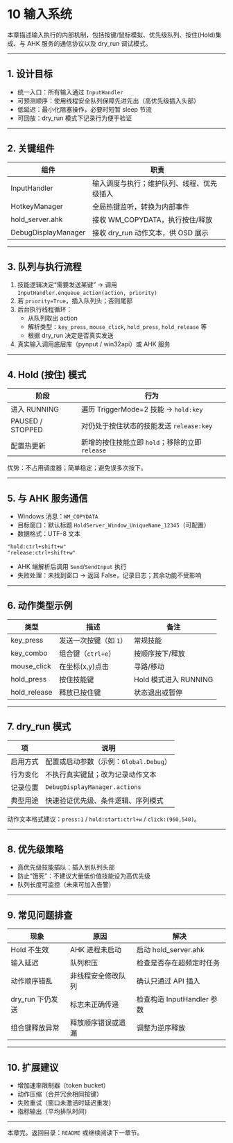 # 10 输入系统

本章描述输入执行的内部机制，包括按键/鼠标模拟、优先级队列、按住(Hold)集成、与 AHK 服务的通信协议以及 dry_run 调试模式。

---
## 1. 设计目标
- 统一入口：所有输入通过 `InputHandler`
- 可预测顺序：使用线程安全队列保障先进先出（高优先级插入头部）
- 低延迟：最小化阻塞操作，必要时短暂 sleep 节流
- 可回放：dry_run 模式下记录行为便于验证

---
## 2. 关键组件

| 组件 | 职责 |
|------|------|
| InputHandler | 输入调度与执行；维护队列、线程、优先级插入 |
| HotkeyManager | 全局热键监听，转换为内部事件 |
| hold_server.ahk | 接收 WM_COPYDATA，执行按住/释放 | 
| DebugDisplayManager | 接收 dry_run 动作文本，供 OSD 展示 |

---
## 3. 队列与执行流程
1. 技能逻辑决定“需要发送某键” → 调用 `InputHandler.enqueue_action(action, priority)`
2. 若 `priority=True`，插入队列头；否则尾部
3. 后台执行线程循环：
   - 从队列取出 action
   - 解析类型：`key_press`, `mouse_click`, `hold_press`, `hold_release` 等
   - 根据 dry_run 决定是否真实发送
4. 真实输入调用底层库（pynput / win32api）或 AHK 服务

---
## 4. Hold (按住) 模式

| 阶段 | 行为 |
|------|------|
| 进入 RUNNING | 遍历 TriggerMode=2 技能 → `hold:key` |
| PAUSED / STOPPED | 对仍处于按住状态的技能发送 `release:key` |
| 配置热更新 | 新增的按住技能立即 `hold`；移除的立即 `release` |

优势：不占用调度器；简单稳定；避免误多次按下。

---
## 5. 与 AHK 服务通信

- Windows 消息：`WM_COPYDATA`
- 目标窗口：默认标题 `HoldServer_Window_UniqueName_12345`（可配置）
- 数据格式：UTF-8 文本
```
"hold:ctrl+shift+w"
"release:ctrl+shift+w"
```
- AHK 端解析后调用 `Send`/`SendInput` 执行
- 失败处理：未找到窗口 → 返回 False，记录日志；其余功能不受影响

---
## 6. 动作类型示例

| 类型 | 描述 | 备注 |
|------|------|------|
| key_press | 发送一次按键（如 `1`） | 常规技能 |
| key_combo | 组合键（`ctrl+e`） | 按顺序按下/释放 |
| mouse_click | 在坐标(x,y)点击 | 寻路/移动 |
| hold_press | 按住技能键 | Hold 模式进入 RUNNING |
| hold_release | 释放已按住键 | 状态退出或暂停 |

---
## 7. dry_run 模式

| 项 | 说明 |
|----|------|
| 启用方式 | 配置或启动参数（示例：`Global.Debug`）|
| 行为变化 | 不执行真实键鼠；改为记录动作文本 |
| 记录位置 | `DebugDisplayManager.actions` |
| 典型用途 | 快速验证优先级、条件逻辑、序列模式 |

动作文本格式建议：`press:1` / `hold:start:ctrl+w` / `click:(960,540)`。

---
## 8. 优先级策略
- 高优先级技能插队：插入到队列头部
- 防止“饿死”：不建议大量低价值技能设为高优先级
- 队列长度可监控（未来可加入告警）

---
## 9. 常见问题排查
| 现象 | 原因 | 解决 |
|------|------|------|
| Hold 不生效 | AHK 进程未启动 | 启动 hold_server.ahk |
| 输入延迟 | 队列积压 | 检查是否存在超频定时任务 |
| 动作顺序错乱 | 非线程安全修改队列 | 确认只通过 API 插入 |
| dry_run 下仍发送 | 标志未正确传递 | 检查构造 InputHandler 参数 |
| 组合键释放异常 | 释放顺序错误或遗漏 | 调整为逆序释放 |

---
## 10. 扩展建议
- 增加速率限制器（token bucket）
- 动作压缩（合并冗余相同按键）
- 失败重试（窗口未激活时延迟重发）
- 指标输出（平均排队时间）

---
本章完。返回目录：`README` 或继续阅读下一章节。
